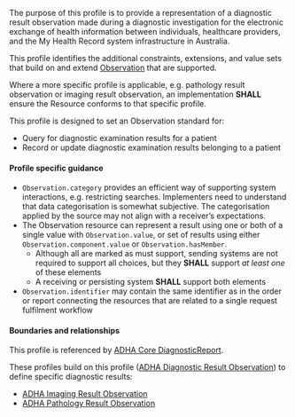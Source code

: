 The purpose of this profile is to provide a representation of a diagnostic result observation made during a diagnostic investigation for the electronic exchange of health information between individuals, healthcare providers, and the My Health Record system infrastructure in Australia.

This profile identifies the additional constraints, extensions, and value sets that build on and extend [Observation](http://hl7.org/fhir/R4/observation.html) that are supported. 

Where a more specific profile is applicable, e.g. pathology result observation or imaging result observation, an implementation **SHALL** ensure the Resource conforms to that specific profile.

This profile is designed to set an Observation standard for:
* Query for diagnostic examination results for a patient
* Record or update diagnostic examination results belonging to a patient


#### Profile specific guidance
- `Observation.category` provides an efficient way of supporting system interactions, e.g. restricting searches. Implementers need to understand that data categorisation is somewhat subjective. The categorisation applied by the source may not align with a receiver’s expectations.
- The Observation resource can represent a result using one or both of a single value with `Observation.value`, or set of results using either `Observation.component.value` or `Observation.hasMember`.
  - Although all are marked as must support, sending systems are not required to support all choices, but they **SHALL** support *at least one* of these elements
  - A receiving or persisting system **SHALL** support both elements
- `Observation.identifier` may contain the same identifier as in the order or report connecting the resources that are related to a single request fulfilment workflow


#### Boundaries and relationships
This profile is referenced by 
[ADHA Core DiagnosticReport](StructureDefinition-dh-diagnosticreport-core-1.html).

These profiles build on this profile ([ADHA Diagnostic Result Observation](StructureDefinition-dh-observation-diagnosticresult-1.html)) to define specific diagnostic results:
* [ADHA Imaging Result Observation](StructureDefinition-dh-observation-diagnosticresult-imag-1.html)
* [ADHA Pathology Result Observation](StructureDefinition-dh-observation-diagnosticresult-path-1.html)
